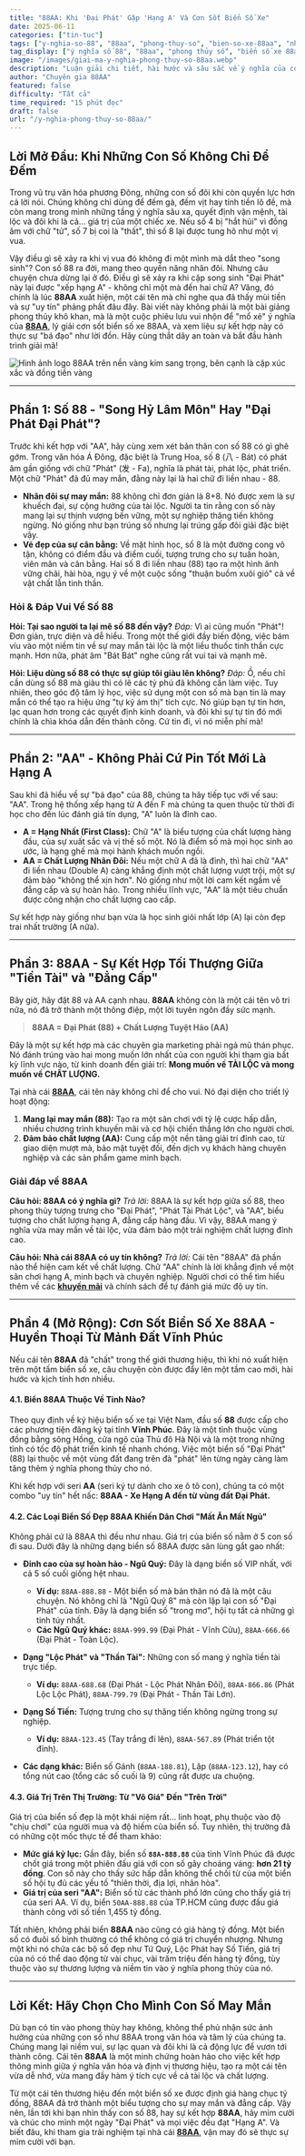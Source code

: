 ```yaml
---
title: "88AA: Khi 'Đại Phát' Gặp 'Hạng A' Và Cơn Sốt Biển Số Xe"
date: 2025-06-11
categories: ["tin-tuc"]
tags: ["y-nghia-so-88", "88aa", "phong-thuy-so", "bien-so-xe-88aa", "nha-cai-88aa", "so-dep", "vinh-phuc"]
tag_display: ["ý nghĩa số 88", "88aa", "phong thủy số", "biển số xe 88aa", "nhà cái 88aa", "số đẹp", "Vĩnh Phúc"]
image: "/images/giai-ma-y-nghia-phong-thuy-so-88aa.webp"
description: "Luận giải chi tiết, hài hước và sâu sắc về ý nghĩa của con số 88 trong phong thủy, sự kết hợp 'bá đạo' với 'AA' và tại sao biển số xe 88AA lại được săn lùng. Cùng 88AA khám phá bí ẩn đằng sau những con số may mắn."
author: "Chuyên gia 88AA"
featured: false
difficulty: "Tất cả"
time_required: "15 phút đọc"
draft: false
url: "/y-nghia-phong-thuy-so-88aa/"
---
```


## Lời Mở Đầu: Khi Những Con Số Không Chỉ Để Đếm

Trong vũ trụ văn hóa phương Đông, những con số đôi khi còn quyền lực hơn cả lời nói. Chúng không chỉ dùng để đếm gà, đếm vịt hay tính tiền lô đề, mà còn mang trong mình những tầng ý nghĩa sâu xa, quyết định vận mệnh, tài lộc và đôi khi là cả... giá trị của một chiếc xe. Nếu số 4 bị "hắt hủi" vì đồng âm với chữ "tử", số 7 bị coi là "thất", thì số 8 lại được tung hô như một vị vua.

Vậy điều gì sẽ xảy ra khi vị vua đó không đi một mình mà dắt theo "song sinh"? Con số 88 ra đời, mang theo quyền năng nhân đôi. Nhưng câu chuyện chưa dừng lại ở đó. Điều gì sẽ xảy ra khi cặp song sinh "Đại Phát" này lại được "xếp hạng A" - không chỉ một mà đến hai chữ A? Vâng, đó chính là lúc **88AA** xuất hiện, một cái tên mà chỉ nghe qua đã thấy mùi tiền và sự "uy tín" phảng phất đâu đây. Bài viết này không phải là một bài giảng phong thủy khô khan, mà là một cuộc phiêu lưu vui nhộn để "mổ xẻ" ý nghĩa của **[88AA](https://88aa.com.vn "88AA")**, lý giải cơn sốt biển số xe 88AA, và xem liệu sự kết hợp này có thực sự "bá đạo" như lời đồn. Hãy cùng thắt dây an toàn và bắt đầu hành trình giải mã!

![Hình ảnh logo 88AA trên nền vàng kim sang trọng, bên cạnh là cặp xúc xắc và đồng tiền vàng](/images/giai-ma-y-nghia-phong-thuy-so-88aa.webp)

---

## Phần 1: Số 88 - "Song Hỷ Lâm Môn" Hay "Đại Phát Đại Phát"?

Trước khi kết hợp với "AA", hãy cùng xem xét bản thân con số 88 có gì ghê gớm. Trong văn hóa Á Đông, đặc biệt là Trung Hoa, số 8 (八 - Bát) có phát âm gần giống với chữ "Phát" (发 - Fa), nghĩa là phát tài, phát lộc, phát triển. Một chữ "Phát" đã đủ may mắn, đằng này lại là hai chữ đi liền nhau - 88.

* **Nhân đôi sự may mắn:** 88 không chỉ đơn giản là 8+8. Nó được xem là sự khuếch đại, sự cộng hưởng của tài lộc. Người ta tin rằng con số này mang lại sự thịnh vượng bền vững, một sự nghiệp thăng tiến không ngừng. Nó giống như bạn trúng số nhưng lại trúng gấp đôi giải đặc biệt vậy.
* **Vẻ đẹp của sự cân bằng:** Về mặt hình học, số 8 là một đường cong vô tận, không có điểm đầu và điểm cuối, tượng trưng cho sự tuần hoàn, viên mãn và cân bằng. Hai số 8 đi liền nhau (88) tạo ra một hình ảnh vững chãi, hài hòa, ngụ ý về một cuộc sống "thuận buồm xuôi gió" cả về vật chất lẫn tinh thần.

### Hỏi & Đáp Vui Về Số 88

**Hỏi: Tại sao người ta lại mê số 88 đến vậy?**
*Đáp:* Vì ai cũng muốn "Phát"! Đơn giản, trực diện và dễ hiểu. Trong một thế giới đầy biến động, việc bám víu vào một niềm tin về sự may mắn tài lộc là một liều thuốc tinh thần cực mạnh. Hơn nữa, phát âm "Bát Bát" nghe cũng rất vui tai và mạnh mẽ.

**Hỏi: Liệu dùng số 88 có thực sự giúp tôi giàu lên không?**
*Đáp:* Ồ, nếu chỉ cần dùng số 88 mà giàu thì có lẽ các tỷ phú đã không cần làm việc. Tuy nhiên, theo góc độ tâm lý học, việc sử dụng một con số mà bạn tin là may mắn có thể tạo ra hiệu ứng "tự kỷ ám thị" tích cực. Nó giúp bạn tự tin hơn, lạc quan hơn trong các quyết định kinh doanh, và đôi khi sự tự tin đó mới chính là chìa khóa dẫn đến thành công. Cứ tin đi, vì nó miễn phí mà!

---

## Phần 2: "AA" - Không Phải Cứ Pin Tốt Mới Là Hạng A

Sau khi đã hiểu về sự "bá đạo" của 88, chúng ta hãy tiếp tục với vế sau: "AA". Trong hệ thống xếp hạng từ A đến F mà chúng ta quen thuộc từ thời đi học cho đến lúc đánh giá tín dụng, "A" luôn là đỉnh cao.

* **A = Hạng Nhất (First Class):** Chữ "A" là biểu tượng của chất lượng hàng đầu, của sự xuất sắc và vị thế số một. Nó là điểm số mà mọi học sinh ao ước, là hạng ghế mà mọi hành khách muốn ngồi.
* **AA = Chất Lượng Nhân Đôi:** Nếu một chữ A đã là đỉnh, thì hai chữ "AA" đi liền nhau (Double A) càng khẳng định một chất lượng vượt trội, một sự đảm bảo "không thể xịn hơn". Nó giống như một lời cam kết ngầm về đẳng cấp và sự hoàn hảo. Trong nhiều lĩnh vực, "AA" là một tiêu chuẩn được công nhận cho chất lượng cao cấp.

Sự kết hợp này giống như bạn vừa là học sinh giỏi nhất lớp (A) lại còn đẹp trai nhất trường (A nữa).

---

## Phần 3: 88AA - Sự Kết Hợp Tối Thượng Giữa "Tiền Tài" và "Đẳng Cấp"

Bây giờ, hãy đặt 88 và AA cạnh nhau. **88AA** không còn là một cái tên vô tri nữa, nó đã trở thành một thông điệp, một lời tuyên ngôn đầy sức mạnh.

> **88AA = Đại Phát (88) + Chất Lượng Tuyệt Hảo (AA)**

Đây là một sự kết hợp mà các chuyên gia marketing phải ngả mũ thán phục. Nó đánh trúng vào hai mong muốn lớn nhất của con người khi tham gia bất kỳ lĩnh vực nào, từ kinh doanh đến giải trí: **Mong muốn về TÀI LỘC và mong muốn về CHẤT LƯỢNG.**

Tại nhà cái **[88AA](https://88aa.com.vn "88AA")**, cái tên này không chỉ để cho vui. Nó đại diện cho triết lý hoạt động:
1.  **Mang lại may mắn (88):** Tạo ra một sân chơi với tỷ lệ cược hấp dẫn, nhiều chương trình khuyến mãi và cơ hội chiến thắng lớn cho người chơi.
2.  **Đảm bảo chất lượng (AA):** Cung cấp một nền tảng giải trí đỉnh cao, từ giao diện mượt mà, bảo mật tuyệt đối, đến dịch vụ khách hàng chuyên nghiệp và các sản phẩm game minh bạch.

### Giải đáp về 88AA

**Câu hỏi: 88AA có ý nghĩa gì?**
*Trả lời:* 88AA là sự kết hợp giữa số 88, theo phong thủy tượng trưng cho "Đại Phát", "Phát Tài Phát Lộc", và "AA", biểu tượng cho chất lượng hạng A, đẳng cấp hàng đầu. Vì vậy, 88AA mang ý nghĩa vừa may mắn về tài lộc, vừa đảm bảo một trải nghiệm chất lượng đỉnh cao.

**Câu hỏi: Nhà cái 88AA có uy tín không?**
*Trả lời:* Cái tên "88AA" đã phần nào thể hiện cam kết về chất lượng. Chữ "AA" chính là lời khẳng định về một sân chơi hạng A, minh bạch và chuyên nghiệp. Người chơi có thể tìm hiểu thêm về các **[khuyến mãi](https://88aa.com.co/khuyen-mai/ "khuyến mãi 88AA")** và chính sách để tự đánh giá mức độ uy tín.

---

## Phần 4 (Mở Rộng): Cơn Sốt Biển Số Xe 88AA - Huyền Thoại Từ Mảnh Đất Vĩnh Phúc

Nếu cái tên **88AA** đã "chất" trong thế giới thương hiệu, thì khi nó xuất hiện trên một tấm biển số xe, câu chuyện còn được đẩy lên một tầm cao mới, hài hước và kịch tính hơn nhiều.

#### **4.1. Biển 88AA Thuộc Về Tỉnh Nào?**

Theo quy định về ký hiệu biển số xe tại Việt Nam, đầu số **88** được cấp cho các phương tiện đăng ký tại tỉnh **Vĩnh Phúc**. Đây là một tỉnh thuộc vùng đồng bằng sông Hồng, cửa ngõ của Thủ đô Hà Nội và là một trong những tỉnh có tốc độ phát triển kinh tế nhanh chóng. Việc một biển số "Đại Phát" (88) lại thuộc về một vùng đất đang trên đà "phát" lên từng ngày càng làm tăng thêm ý nghĩa phong thủy cho nó.

Khi kết hợp với seri **AA** (seri ký tự dành cho xe ô tô con), chúng ta có một combo "uy tín" hết nấc: **88AA - Xe Hạng A đến từ vùng đất Đại Phát.**

#### **4.2. Các Loại Biển Số Đẹp 88AA Khiến Dân Chơi "Mất Ăn Mất Ngủ"**

Không phải cứ là 88AA thì đều như nhau. Giá trị của biển số nằm ở 5 con số đi sau. Dưới đây là những dạng biển số 88AA được săn lùng gắt gao nhất:

* **Đỉnh cao của sự hoàn hảo - Ngũ Quý:** Đây là dạng biển số VIP nhất, với cả 5 số cuối giống hệt nhau.
    * **Ví dụ:** `88AA-888.88` - Một biển số mà bản thân nó đã là một câu chuyện. Nó không chỉ là "Ngũ Quý 8" mà còn lặp lại con số "Đại Phát" của tỉnh. Đây là dạng biển số "trong mơ", hội tụ tất cả những gì tinh túy nhất.
    * **Các Ngũ Quý khác:** `88AA-999.99` (Đại Phát - Vĩnh Cửu), `88AA-666.66` (Đại Phát - Toàn Lộc).

* **Dạng "Lộc Phát" và "Thần Tài":** Những con số mang ý nghĩa tiền tài trực tiếp.
    * **Ví dụ:** `88AA-688.68` (Đại Phát - Lộc Phát Nhân Đôi), `88AA-866.86` (Phát Lộc Lộc Phát), `88AA-799.79` (Đại Phát - Thần Tài Lớn).

* **Dạng Số Tiến:** Tượng trưng cho sự thăng tiến không ngừng trong sự nghiệp.
    * **Ví dụ:** `88AA-123.45` (Tay trắng đi lên), `88AA-567.89` (Phát triển tột đỉnh).

* **Các dạng khác:** Biển số Gánh (`88AA-188.81`), Lặp (`88AA-123.12`), hay có tổng nút cao (tổng các số cuối là 9) cũng rất được ưa chuộng.

#### **4.3. Giá Trị Trên Thị Trường: Từ "Vô Giá" Đến "Trên Trời"**

Giá trị của biển số đẹp là một khái niệm rất... linh hoạt, phụ thuộc vào độ "chịu chơi" của người mua và độ hiếm của biển số. Tuy nhiên, thị trường đã có những cột mốc thực tế để tham khảo:

* **Mức giá kỷ lục:** Gần đây, biển số **`88A-888.88`** của tỉnh Vĩnh Phúc đã được chốt giá trong một phiên đấu giá với con số gây choáng váng: **hơn 21 tỷ đồng**. Con số này cho thấy sức hấp dẫn không thể chối từ của một biển số hội tụ đủ các yếu tố "thiên thời, địa lợi, nhân hòa".
* **Giá trị của seri "AA":** Biển số từ các thành phố lớn cũng cho thấy giá trị của seri AA. Ví dụ, biển `50AA-888.88` của TP.HCM cũng được đấu giá thành công với số tiền 1,455 tỷ đồng.

Tất nhiên, không phải biển **88AA** nào cũng có giá hàng tỷ đồng. Một biển số có đuôi số bình thường có thể không có giá trị chuyển nhượng. Nhưng một khi nó chứa các bộ số đẹp như Tứ Quý, Lộc Phát hay Số Tiến, giá trị của nó có thể dao động từ vài chục, vài trăm triệu đến hàng tỷ đồng, tùy thuộc vào sự thương lượng và niềm tin vào ý nghĩa phong thủy của nó.

---

## Lời Kết: Hãy Chọn Cho Mình Con Số May Mắn

Dù bạn có tin vào phong thủy hay không, không thể phủ nhận sức ảnh hưởng của những con số như 88AA trong văn hóa và tâm lý của chúng ta. Chúng mang lại niềm vui, sự lạc quan và đôi khi là cả động lực để vươn tới thành công. Cái tên **88AA** là một minh chứng hoàn hảo cho việc kết hợp thông minh giữa ý nghĩa văn hóa và định vị thương hiệu, tạo ra một cái tên vừa dễ nhớ, vừa mang đầy hàm ý tích cực về cả tài lộc và chất lượng.

Từ một cái tên thương hiệu đến một biển số xe được định giá hàng chục tỷ đồng, 88AA đã trở thành một biểu tượng cho sự may mắn và đẳng cấp. Vậy nên, lần tới khi bạn nhìn thấy con số 88, hay sự kết hợp **88AA**, hãy mỉm cười và chúc cho mình một ngày "Đại Phát" và mọi việc đều đạt "Hạng A". Và biết đâu, khi tham gia trải nghiệm tại nhà cái **[88AA](https://88aa.com.vn "88AA")**, vận may đó sẽ thực sự mỉm cười với bạn.